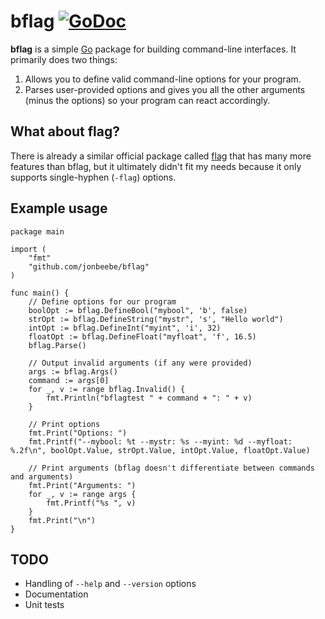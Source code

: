 # bflag [![GoDoc](https://godoc.org/github.com/jonbeebe/bflag?status.png)](https://godoc.org/github.com/jonbeebe/bflag)

**bflag** is a simple [Go](https://golang.org) package for building command-line interfaces. It primarily does two things:

1. Allows you to define valid command-line options for your program.
2. Parses user-provided options and gives you all the other arguments (minus the options) so your program can react accordingly.

## What about flag?

There is already a similar official package called [flag](https://golang.org/pkg/flag/) that has many more features than bflag, but it ultimately didn't fit my needs because it only supports single-hyphen (`-flag`) options.

## Example usage

    package main

    import (
        "fmt"
        "github.com/jonbeebe/bflag"
    )

    func main() {
        // Define options for our program
        boolOpt := bflag.DefineBool("mybool", 'b', false)
        strOpt := bflag.DefineString("mystr", 's', "Hello world")
        intOpt := bflag.DefineInt("myint", 'i', 32)
        floatOpt := bflag.DefineFloat("myfloat", 'f', 16.5)
        bflag.Parse()

        // Output invalid arguments (if any were provided)
        args := bflag.Args()
        command := args[0]
        for _, v := range bflag.Invalid() {
            fmt.Println("bflagtest " + command + ": " + v)
        }

        // Print options
        fmt.Print("Options: ")
        fmt.Printf("--mybool: %t --mystr: %s --myint: %d --myfloat: %.2f\n", boolOpt.Value, strOpt.Value, intOpt.Value, floatOpt.Value)

        // Print arguments (bflag doesn't differentiate between commands and arguments)
        fmt.Print("Arguments: ")
        for _, v := range args {
            fmt.Printf("%s ", v)
        }
        fmt.Print("\n")
    }

## TODO

* Handling of `--help` and `--version` options
* Documentation
* Unit tests